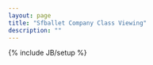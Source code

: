 ```yaml
---
layout: page
title: "Sfballet Company Class Viewing"
description: ""
---
```

{% include JB/setup %}
